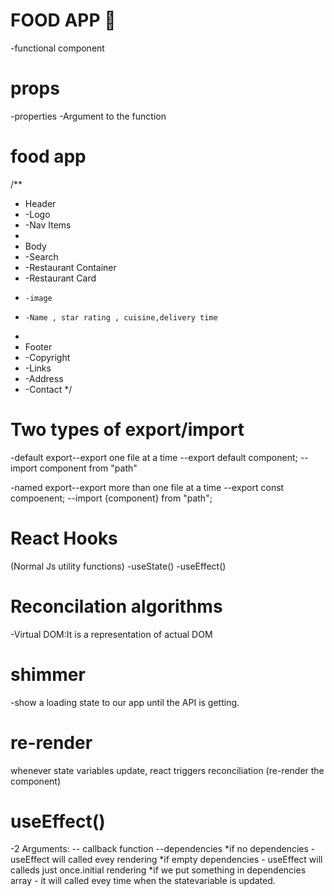 # FOOD APP 🍟
-functional component 

# props
-properties
-Argument to the function

# food app
/**
 * Header
 * -Logo
 * -Nav Items
 *
 * Body
 * -Search
 * -Restaurant Container
 *  -Restaurant Card
 *     -image
 *     -Name , star rating , cuisine,delivery time
 *
 * Footer
 * -Copyright
 * -Links
 * -Address
 * -Contact
 */


# Two types of export/import
-default export--export one file at a time
--export default component;
--import component from "path"

-named export--export more than one file at a time
--export const compoenent;
--import {component} from "path";

# React Hooks
(Normal Js utility functions)
-useState()
-useEffect()

# Reconcilation algorithms
-Virtual DOM:It is a representation of actual DOM

# shimmer
-show a loading state to our app until the API is getting.

# re-render
whenever state variables update, react triggers reconciliation (re-render the component)

# useEffect()
-2 Arguments:
-- callback function
--dependencies
*if no dependencies - useEffect will called evey rendering
*if empty dependencies - useEffect will calleds just once.initial rendering
*if we put something in dependencies array - it will called evey time when the statevariable is updated.
